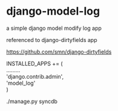django-model-log
================

a simple django model modify log app

referenced to django-dirtyfields app

https://github.com/smn/django-dirtyfields


INSTALLED_APPS += (     
.........       
    'django.contrib.admin',    
    'model_log'     
) 

./manage.py syncdb 





